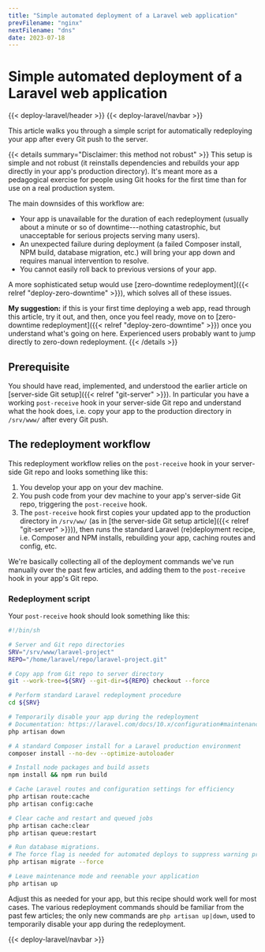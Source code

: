 ```yaml
---
title: "Simple automated deployment of a Laravel web application"
prevFilename: "nginx"
nextFilename: "dns"
date: 2023-07-18
---
```


# Simple automated deployment of a Laravel web application

{{< deploy-laravel/header >}}
{{< deploy-laravel/navbar >}}

This article walks you through a simple script for automatically redeploying your app after every Git push to the server.

{{< details summary="Disclaimer: this method not robust" >}}
This setup is simple and not robust (it reinstalls dependencies and rebuilds your app directly in your app's production directory).
It's meant more as a pedagogical exercise for people using Git hooks for the first time than for use on a real production system.

The main downsides of this workflow are:

- Your app is unavailable for the duration of each redeployment (usually about a minute or so of downtime---nothing catastrophic, but unacceptable for serious projects serving many users).
- An unexpected failure during deployment (a failed Composer install, NPM build, database migration, etc.) will bring your app down and requires manual intervention to resolve.
- You cannot easily roll back to previous versions of your app.

A more sophisticated setup would use [zero-downtime redeployment]({{< relref "deploy-zero-downtime" >}}), which solves all of these issues.

**My suggestion:** if this is your first time deploying a web app, read through this article, try it out, and then, once you feel ready, move on to [zero-downtime redeployment]({{< relref "deploy-zero-downtime" >}}) once you understand what's going on here.
Experienced users probably want to jump directly to zero-down redeployment.
{{< /details >}}

## Prerequisite

You should have read, implemented, and understood the earlier article on [server-side Git setup]({{< relref "git-server" >}}).
In particular you have a working `post-receive` hook in your server-side Git repo and understand what the hook does, i.e. copy your app to the production directory in `/srv/www/` after every Git push.

## The redeployment workflow

This redeployment workflow relies on the `post-receive` hook in your server-side Git repo and looks something like this:

1. You develop your app on your dev machine.
2. You push code from your dev machine to your app's server-side Git repo, triggering the `post-receive` hook.
3. The `post-receive` hook first copies your updated app to the production directory in `/srv/ww/` (as in [the server-side Git setup article]({{< relref "git-server" >}})), then runs the standard Laravel (re)deployment recipe, i.e. Composer and NPM installs, rebuilding your app, caching routes and config, etc.

We're basically collecting all of the deployment commands we've run manually over the past few articles, and adding them to the `post-receive` hook in your app's Git repo.

### Redeployment script

Your `post-receive` hook should look something like this:

```bash
#!/bin/sh

# Server and Git repo directories
SRV="/srv/www/laravel-project"
REPO="/home/laravel/repo/laravel-project.git"

# Copy app from Git repo to server directory
git --work-tree=${SRV} --git-dir=${REPO} checkout --force

# Perform standard Laravel redeployment procedure
cd ${SRV}

# Temporarily disable your app during the redeployment
# Documentation: https://laravel.com/docs/10.x/configuration#maintenance-mode
php artisan down

# A standard Composer install for a Laravel production environment
composer install --no-dev --optimize-autoloader

# Install node packages and build assets
npm install && npm run build

# Cache Laravel routes and configuration settings for efficiency
php artisan route:cache
php artisan config:cache

# Clear cache and restart and queued jobs
php artisan cache:clear
php artisan queue:restart

# Run database migrations.
# The force flag is needed for automated deploys to suppress warning prompt.
php artisan migrate --force

# Leave maintenance mode and reenable your application
php artisan up
```

Adjust this as needed for your app, but this recipe should work well for most cases.
The various redeployment commands should be familiar from the past few articles;
the only new commands are `php artisan up|down`, used to temporarily disable your app during the redeployment.

{{< deploy-laravel/navbar >}}
